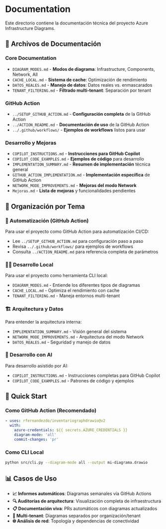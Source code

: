 # Documentation

Este directorio contiene la documentación técnica del proyecto Azure Infrastructure Diagrams.

## 📖 Archivos de Documentación

### Core Documentation
- `DIAGRAM_MODES.md` - **Modos de diagrama**: Infrastructure, Components, Network, All
- `CACHE_LOCAL.md` - **Sistema de cache**: Optimización de rendimiento
- `DATOS_REALES.md` - **Manejo de datos**: Datos reales vs. enmascarados
- `TENANT_FILTERING.md` - **Filtrado multi-tenant**: Separación por tenant

### GitHub Action
- `../SETUP_GITHUB_ACTION.md` - **Configuración completa** de la GitHub Action
- `../ACTION_README.md` - **Documentación de uso** de la GitHub Action
- `../.github/workflows/` - **Ejemplos de workflows** listos para usar

### Desarrollo y Mejoras
- `COPILOT_INSTRUCTIONS.md` - **Instrucciones para GitHub Copilot**
- `COPILOT_CODE_EXAMPLES.md` - **Ejemplos de código** para desarrollo
- `IMPLEMENTATION_SUMMARY.md` - **Resumen de implementación** técnica general
- `GITHUB_ACTION_IMPLEMENTATION.md` - **Implementación específica** de GitHub Action
- `NETWORK_MODE_IMPROVEMENTS.md` - **Mejoras del modo Network**
- `Mejoras.md` - **Lista de mejoras** y funcionalidades pendientes

## 🎯 Organización por Tema

### 🤖 Automatización (GitHub Action)
Para usar el proyecto como GitHub Action para automatización CI/CD:
- Lee `../SETUP_GITHUB_ACTION.md` para configuración paso a paso
- Revisa `../.github/workflows/` para ejemplos de workflows
- Consulta `../ACTION_README.md` para referencia completa de parámetros

### 👨‍💻 Desarrollo Local
Para usar el proyecto como herramienta CLI local:
- `DIAGRAM_MODES.md` - Entiende los diferentes tipos de diagramas
- `CACHE_LOCAL.md` - Optimiza el rendimiento con cache
- `TENANT_FILTERING.md` - Maneja entornos multi-tenant

### 🏗️ Arquitectura y Datos
Para entender la arquitectura interna:
- `IMPLEMENTATION_SUMMARY.md` - Visión general del sistema
- `NETWORK_MODE_IMPROVEMENTS.md` - Arquitectura del modo Network
- `DATOS_REALES.md` - Seguridad y manejo de datos

### 🤖 Desarrollo con AI
Para desarrollo asistido por AI:
- `COPILOT_INSTRUCTIONS.md` - Instrucciones completas para GitHub Copilot
- `COPILOT_CODE_EXAMPLES.md` - Patrones de código y ejemplos

## 🚀 Quick Start

### Como GitHub Action (Recomendado)
```yaml
- uses: rfernandezdo/inventariographdrawio@v2
  with:
    azure-credentials: ${{ secrets.AZURE_CREDENTIALS }}
    diagram-mode: 'all'
    commit-changes: 'pr'
```

### Como CLI Local
```bash
python src/cli.py --diagram-mode all --output mi-diagrama.drawio
```

## 📊 Casos de Uso

- **📈 Informes automáticos**: Diagramas semanales vía GitHub Actions
- **🔍 Auditorías de arquitectura**: Visualización completa de infraestructura
- **📋 Documentación viva**: PRs automáticos con diagramas actualizados  
- **🏢 Multi-tenant**: Diagramas separados por organización/tenant
- **🌐 Análisis de red**: Topología y dependencias de conectividad
